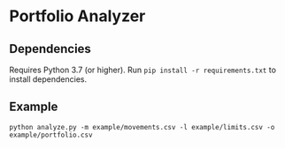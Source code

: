 # Portfolio Analyzer

## Dependencies

Requires Python 3.7 (or higher).
Run `pip install -r requirements.txt` to install dependencies.

## Example

```
python analyze.py -m example/movements.csv -l example/limits.csv -o example/portfolio.csv
```

